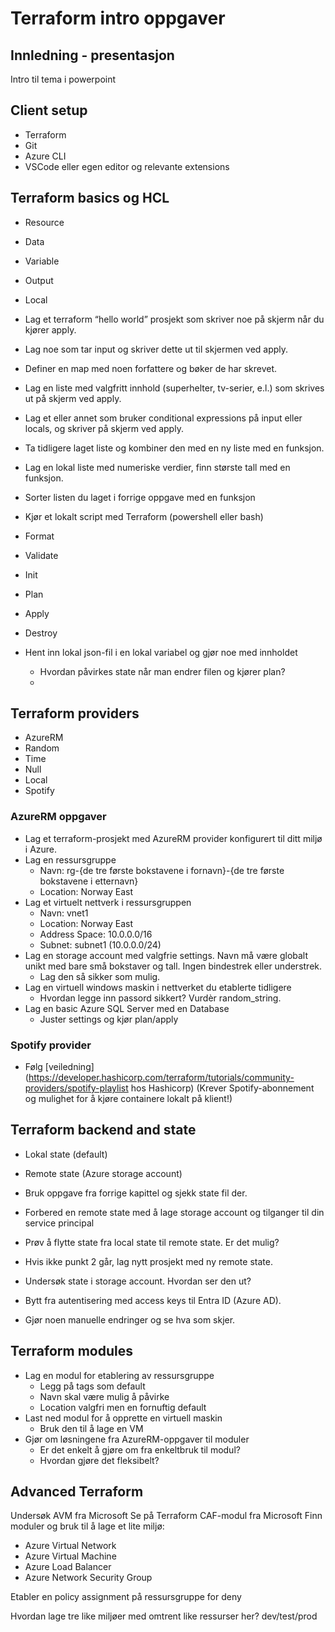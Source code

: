 # Terraform intro oppgaver

## Innledning - presentasjon

Intro til tema i powerpoint

## Client setup

- Terraform
- Git
- Azure CLI
- VSCode eller egen editor og relevante extensions

## Terraform basics og HCL

- Resource
- Data
- Variable
- Output
- Local

- Lag et terraform “hello world” prosjekt som skriver noe på skjerm når du kjører apply.
- Lag noe som tar input og skriver dette ut til skjermen ved apply.
- Definer en map med noen forfattere og bøker de har skrevet.
- Lag en liste med valgfritt innhold (superhelter, tv-serier, e.l.) som skrives ut på skjerm ved apply.
- Lag et eller annet som bruker conditional expressions på input eller locals, og skriver på skjerm ved apply.
- Ta tidligere laget liste og kombiner den med en ny liste med en funksjon.
- Lag en lokal liste med numeriske verdier, finn største tall med en funksjon.
- Sorter listen du laget i forrige oppgave med en funksjon
- Kjør et lokalt script med Terraform (powershell eller bash)

- Format
- Validate
- Init
- Plan
- Apply
- Destroy

- Hent inn lokal json-fil i en lokal variabel og gjør noe med innholdet
  - Hvordan påvirkes state når man endrer filen og kjører plan?
  - 

## Terraform providers

- AzureRM
- Random
- Time
- Null
- Local
- Spotify

### AzureRM oppgaver

- Lag et terraform-prosjekt med AzureRM provider konfigurert til ditt miljø i Azure.
- Lag en ressursgruppe
  - Navn: rg-{de tre første bokstavene i fornavn}-{de tre første bokstavene i etternavn}
  - Location: Norway East
- Lag et virtuelt nettverk i ressursgruppen
  - Navn: vnet1
  - Location: Norway East
  - Address Space: 10.0.0.0/16
  - Subnet: subnet1 (10.0.0.0/24)
- Lag en storage account med valgfrie settings. Navn må være globalt unikt med bare små bokstaver og  tall. Ingen bindestrek eller understrek.
  - Lag den så sikker som mulig.
- Lag en virtuell windows maskin i nettverket du etablerte tidligere
  - Hvordan legge inn passord sikkert? Vurdèr random_string.
- Lag en basic Azure SQL Server med en Database
  - Juster settings og kjør plan/apply

### Spotify provider

- Følg [veiledning](https://developer.hashicorp.com/terraform/tutorials/community-providers/spotify-playlist hos Hashicorp) (Krever Spotify-abonnement og mulighet for å kjøre containere lokalt på klient!)


## Terraform backend and state

- Lokal state (default)
- Remote state (Azure storage account)

- Bruk oppgave fra forrige kapittel og sjekk state fil der.
- Forbered en remote state med å lage storage account og tilganger til din service principal
- Prøv å flytte state fra local state til remote state. Er det mulig?
- Hvis ikke punkt 2 går, lag nytt prosjekt med ny remote state.
- Undersøk state i storage account. Hvordan ser den ut?
- Bytt fra autentisering med access keys til Entra ID (Azure AD).
- Gjør noen manuelle endringer og se hva som skjer.


## Terraform modules

- Lag en modul for etablering av ressursgruppe
  - Legg på tags som default
  - Navn skal være mulig å påvirke
  - Location valgfri men en fornuftig default
- Last ned modul for å opprette en virtuell maskin
  - Bruk den til å lage en VM
- Gjør om løsningene fra AzureRM-oppgaver til moduler
  - Er det enkelt å gjøre om fra enkeltbruk til modul?
  - Hvordan gjøre det fleksibelt?


## Advanced Terraform

Undersøk AVM fra Microsoft
Se på Terraform CAF-modul fra Microsoft
Finn moduler og bruk til å lage et lite miljø:
- Azure Virtual Network
- Azure Virtual Machine
- Azure Load Balancer
- Azure Network Security Group

Etabler en policy assignment på ressursgruppe for deny

Hvordan lage tre like miljøer med omtrent like ressurser her? dev/test/prod